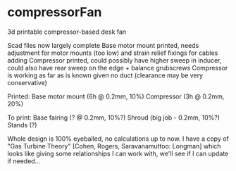 compressorFan
=============

3d printable compressor-based desk fan

Scad files now largely complete
Base motor mount printed, needs adjustment for motor mounts (too low) and strain relief fixings for cables adding
Compressor printed, could possibly have higher sweep in inducer, could also have rear sweep on the edge + balance grubscrews
Compressor is working as far as is known given no duct (clearance may be very conservative)

Printed:
	Base motor mount (6h @ 0.2mm, 10%)
	Compressor (3h @ 0.2mm, 20%)

To print:
	Base fairing (? @ 0.2mm, 10%?)
	Shroud (big job - 0.2mm, 10%?)
	Stands (?)
	
Whole design is 100% eyeballed, no calculations up to now.
I have a copy of "Gas Turbine Theory" [Cohen, Rogers, Saravanamuttoo: Longman] which looks like giving some relationships I can work with, we'll see if I can update if needed...
